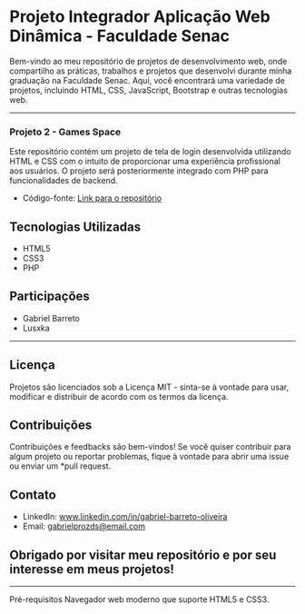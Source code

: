 # Projeto Integrador Aplicação Web Dinâmica - Faculdade Senac

Bem-vindo ao meu repositório de projetos de desenvolvimento web, onde compartilho as práticas, trabalhos e projetos que desenvolvi durante minha graduação na Faculdade Senac.
Aqui, você encontrará uma variedade de projetos, incluindo HTML, CSS, JavaScript, Bootstrap e outras tecnologias web.

--------------------------------------------------------------------------------------------------------------------------------------------------------------------------------------

### Projeto 2 - Games Space

Este repositório contém um projeto de tela de login desenvolvida utilizando HTML e CSS com o intuito de proporcionar uma experiência profissional aos usuários. O projeto será posteriormente integrado com PHP para funcionalidades de backend.

- Código-fonte: [Link para o repositório](https://github.com/Barreto0620/Projeto_Integrador-Web_Dinamica/blob/2d133615be734efd9fbde148d7a3426cd274914a/Games%20Space%20-%20P.I/index.html)

## Tecnologias Utilizadas

- HTML5
- CSS3
- PHP

## Participações

- Gabriel Barreto
- Lusxka

--------------------------------------------------------------------------------------------------------------------------------------------------------------------------------------

## Licença

Projetos são licenciados sob a Licença MIT - sinta-se à vontade para usar, modificar e distribuir de acordo com os termos da licença.

## Contribuições
Contribuições e feedbacks são bem-vindos! Se você quiser contribuir para algum projeto ou reportar problemas, fique à vontade para abrir uma issue ou enviar um *pull request.

## Contato
- LinkedIn: www.linkedin.com/in/gabriel-barreto-oliveira
- Email: gabrielprozds@email.com


## Obrigado por visitar meu repositório e por seu interesse em meus projetos!

----------------------------------------------------------------------------------------------------------------------------------------------------------------------------------------

Pré-requisitos
Navegador web moderno que suporte HTML5 e CSS3.
